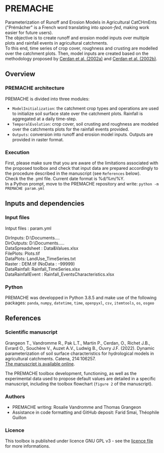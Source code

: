 # PREMACHE
Parameterization of Runoff and Erosion Models in Agricultural CatCHmEnts ("Prémâcher" is a French word translating into _spoon-fed_, making work easier for future users).  
The objective is to create runoff and erosion model inputs over multiple plots and rainfall events in agricultural catchments.  
To this end, time series of crop cover, roughness and crusting are modelled over the catchment plots. Then, model inputs are created based on the methodology proposed by [Cerdan et al. (2002a)](https://www.sciencedirect.com/science/article/pii/S0341816201001667?via%3Dihub) and [Cerdan et al. (2002b)](https://onlinelibrary.wiley.com/doi/10.1002/hyp.1098).

## Overview

### PREMACHE architecture
PREMACHE is divided into three modules:
* ``ModelInitialization``: the catchment crop types and operations are used to initialize soil surface state over the catchment plots. Rainfall is aggregated at a daily time-step.
* ``TemporalEvolution``: crop cover, soil crusting and roughness are modeled over the catchments plots for the rainfall events provided.
* ``Outputs``: conversion into runoff and erosion model inputs. Outputs are provided in raster format.

### Execution
First, please make sure that you are aware of the limitations associated with the proposed toolbox and check that input data are prepared accordingly to the procedure described in the manuscript (see ``References`` below).  
Check the the .yml file. Current date format is %d/%m/%Y.  
In a Python prompt, move to the PREMACHE repository and write:
``python -m PREMACHE param.yml``


## Inputs and dependencies

### Input files
Intput files : param.yml

DirInputs: D:\Documents\.... \
DirOutputs: D:\Documents\..... \
DataSpreadsheet : Data&Values.xlsx \
FilePlots: Plots.tif \
DataPlots: LandUse_TimeSeries.txt \
Raster : DEM.tif (NoData : -99999) \
DataRainfall: Rainfall_TimeSeries.xlsx \
DataRainfallEvent : Rainfall_EventsCharacteristics.xlsx 

### Python
PREMACHE was developped in Python 3.8.5 and make use of the following packages:
``panda``, ``numpy``, ``datetime``, ``time``, ``openpyxl``, ``csv``, ``itemtools``, ``os``, ``osgeo``


## References

### Scientific manuscript
Grangeon T., Vandromme R., Pak L.T., Martin P., Cerdan, O., Richet J.B., Evrard O., Souchère V., Auzet A.V., Ludwig B., Ouvry J.F. (2022). Dynamic parameterization of soil surface characteristics for hydrological models in agricultural catchments. Catena, 214:106257.  
[The manuscript is available online]((https://www.sciencedirect.com/science/article/pii/S0341816222002430?dgcid=author)).

The PREMACHE toolbox development, functioning, as well as the experimental data used to propose default values are detailed in a specific manuscript, including the toolbox flowchart (``figure 2`` of the manuscript).

### Authors
* PREMACHE writing: Rosalie Vandromme and Thomas Grangeon
* Assistance in code formatting and GitHub deposit: Farid Smai, Théophile Guillon

### Licence
This toolbox is published under licence GNU GPL v3 - see the [licence file](licence.md) for more informations.